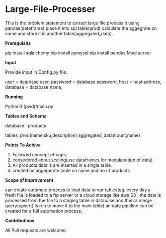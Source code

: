 # Large-File-Processer
This is the problem statement to extract large file process it using pandas(dataframe) place it into sql table(prod) calculate the aggegrate on name and store it in another table(aggregated_data).

**Prerequisits** 

pip install sqlalchemy
pip install pymysql
pip install pandas
Msql server

**Input**

Provide input in Config.py file:

user = database user,
password = database password,
host = host address,
database = database name,

**Running**

Python3 (pwd)/main.py

**Tables and Schema**

database : products

tables:
prod(name,sku,description)
aggregated_data(count,name)

**Points To Achive**
1. Followed concept of oops.
2. consedered about scaling(use dataframes for manulapation of data).
3. All products datails are inserted in a single table.
4. created an aggegerate table on name and no of products

**Scope of Improvement**

can create automate process to load data to our tables(eg. every day a fresh file is loaded to a ftp server or a cloud storage like aws S3 , the data is processed from the file to a staging table in database and then a merge query(upsert) is run to move it to the main table) an data pipeline can be created for a full automation process.

**Contributions**

All Pull requests are welcome.

